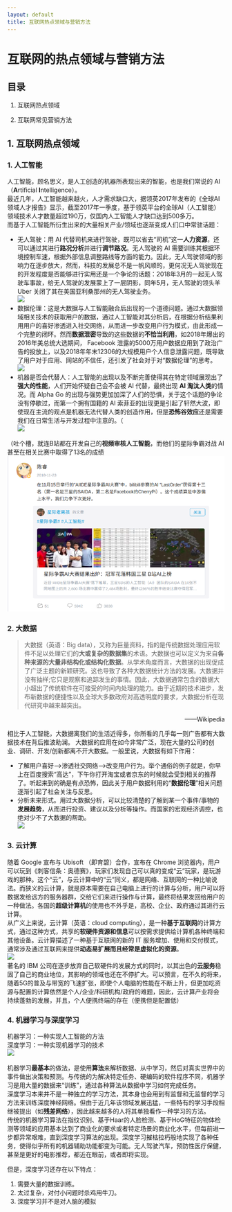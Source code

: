 ```yaml
---
layout: default
title: 互联网热点领域与营销方法
---
```


# 互联网的热点领域与营销方法

## 目录

1. 互联网热点领域

2. 互联网常见营销方法

## 1. 互联网热点领域

### 1. 人工智能

人工智能，顾名思义，是人工创造的机器所表现出来的智能，也是我们常说的 AI（**A**rtificial **I**ntelligence）。  
最近几年，人工智能越来越火，人才需求缺口大，据领英2017年发布的《全球AI领域人才报告》显示，截至2017年一季度，基于领英平台的全球AI（人工智能）领域技术人才数量超过190万，仅国内人工智能人才缺口达到500多万。  
而基于人工智能所衍生出来的大量相关产业/领域也逐渐变成人们口中常驻话题：  
* 无人驾驶：用 AI 代替司机来进行驾驶，既可以省去“司机”这一**人力资源**，还可以通过其进行**路况分析**并进行**调节路况**。无人驾驶的 AI 需要训练其根据环境控制车速，根据外部信息调整路线等方面的能力。因此，无人驾驶领域的影响力在逐步放大，然而，科技的发展总不是一帆风顺的，更何况无人驾驶现在的开发程度是否能够进行实用还是一个争论的话题：2018年3月的一起无人驾驶车事故，给无人驾驶的发展蒙上了一层阴影，同年5月，无人驾驶的领头羊 Uber 关闭了其在美国亚利桑那州的无人驾驶业务。  
![](http://n.sinaimg.cn/translate/606/w600h806/20180321/_HeX-fyskeue3990418.jpg)  
* 数据伦理：这是大数据与人工智能融合后出现的一个道德问题。通过大数据领域相关技术的获取用户的数据，通过人工智能对其分析后，在根据分析结果利用用户的喜好渗透进入社交网络，从而进一步改变用户行为模式，由此形成一个完整的闭环。然而**数据泄密**导致的这些数据的**不恰当利用**，如2018年爆出的2016年美总统大选期间， Facebook 泄露的5000万用户数据应用到了政治广告的投放上，以及2018年年末12306的大规模用户个人信息泄露问题，既导致了用户对于应用、网站的不信任，还引发了社会对于对“数据伦理”的思考。  
![](http://image.3001.net/images/20141226/14195508766170.png!small)  
* 机器是否会代替人：人工智能的出现以及不断完善使得其在特定领域展现出了**强大的性能**，人们开始怀疑自己会不会被 AI 代替，最终出现 **AI 淘汰人类**的情况。而 Alpha Go 的出现与强势更加加深了人们的恐惧，关于这个话题的争论没有停歇过，而第一个拥有国籍的 AI 索菲亚的出现更是引起了轩然大波，即使现在主流的观点是机器无法代替人类的创造作用，但是**恐怖谷效应**还是需要我们在日常生活与开发过程中注意的。（  
![](https://s3.ifanr.com/wp-content/uploads/2018/02/sofia.jpg)

（吐个槽，就连B站都在开发自己的**视频审核人工智能**，而他们的星际争霸对战 AI 甚至在相关比赛中取得了13名的成绩  
![](../images/lab17/bscAI.png)

### 2. 大数据

> 大数据（英语：Big data），又称为巨量资料，指的是传统数据处理应用软件不足以处理它们的**大或复杂的数据集**的术语。大数据也可以定义为来自**各种来源的大量非结构化或结构化数据**。从学术角度而言，大数据的出现促成了广泛主题的新颖研究。这也导致了各种大数据统计方法的发展。大数据并没有抽样;它只是观察和追踪发生的事情。因此，大数据通常包含的数据大小超出了传统软件在可接受的时间内处理的能力。由于近期的技术进步，发布新数据的便捷性以及全球大多数政府对高透明度的要求，大数据分析在现代研究中越来越突出。  
<p style="text-align: right">——Wikipedia</p>

相比于人工智能，大数据离我们的生活近得多，你所看的几乎每一则广告都有大数据技术在背后推波助澜。  大数据的应用在如今非常广泛，现在大量的公司的创业、调研、开发/创新都离不开大数据。一般里说，大数据有如下作用：  
* 了解用户喜好-->渗透社交网络-->改变用户行为。举个通俗的例子就是，你早上在百度搜索“高达”，下午你打开淘宝或者京东的时候就会受到相关的推荐了。听起来到的确是有点恐怖，因此关于用户数据利用的“**数据伦理**”相关问题逐渐引起了社会关注与反思。  
* 分析未来形式。用过大数据分析，可以比较清楚的了解到某一个事件/事物的**发展趋势**，从而进行投资、建议以及分析等操作。而国家的宏观经济调控，也绝对少不了大数据的帮助。  
![](http://upload.idcquan.com/2016/0224/1456291474803.jpg)

### 3. 云计算

随着 Google 宣布与 Ubisoft （即育碧）合作，宣布在 Chrome 浏览器内，用户可以玩到《刺客信条：奥德赛》，玩家们发现自己可以真的变成“云”玩家，是玩游戏的那种。这个“云”，与云计算中的“云”同义，都是网络、互联网的一种比喻说法。而狭义的云计算，就是原本需要在自己电脑上进行的计算与分析，用户可以将数据发给远方的服务器群，交给它们来进行操作与计算，最终将结果发回给用户的一种做法。各国的**超级计算机**的使用也不外乎是，高校、企业、政府通过其进行云计算。  
从广义上来说，云计算（英语：cloud computing），是一种**基于互联网**的计算方式，通过这种方式，共享的**软硬件资源和信息**可以按需求提供给计算机各种终端和其他设备。云计算描述了一种基于互联网的新的 IT 服务增加、使用和交付模式，通常涉及通过互联网来提供**动态易扩展而且经常是虚拟化的资源**。  
![](https://upload.wikimedia.org/wikipedia/commons/thumb/b/b5/Cloud_computing.svg/600px-Cloud_computing.svg.png)  
著名的 IBM 公司在逐步放弃自己软硬件的发展方式的同时，以其出色的**云服务**稳固了自己的商业地位，其影响的领域也还在不停扩大。可以预言，在不久的将来，随着5G的普及与带宽的飞速扩张，即使个人电脑的性能在不断上升，但更加吃资源与配置的计算依然是个人/企业/科研机构/政府的难题，因此，云计算产业将会持续蓬勃的发展，并且，个人便携终端的存在（便携但是配置低）

### 4. 机器学习与深度学习

机器学习：一种实现人工智能的方法  
深度学习：一种实现机器学习的技术  
![](https://pic3.zhimg.com/80/v2-cdbef7f0385b59656eaa9df2a75d890e_hd.jpg)

机器学习**最基本**的做法，是使用**算法**来解析数据、从中学习，然后对真实世界中的事件做出决策和预测。与传统的为解决特定任务、硬编码的软件程序不同，机器学习是用大量的数据来“训练”，通过各种算法从数据中学习如何完成任务。  
深度学习本来并不是一种独立的学习方法，其本身也会用到有监督和无监督的学习方法来训练深度神经网络。但由于近几年该领域发展迅猛，一些特有的学习手段相继被提出（如**残差网络**），因此越来越多的人将其单独看作一种学习的方法。  
传统的机器学习算法在指纹识别、基于Haar的人脸检测、基于HoG特征的物体检测等领域的应用基本达到了商业化的要求或者特定场景的商业化水平，但每前进一步都异常艰难，直到深度学习算法的出现。深度学习摧枯拉朽般地实现了各种任务，使得似乎所有的机器辅助功能都变为可能。无人驾驶汽车，预防性医疗保健，甚至是更好的电影推荐，都近在眼前，或者即将实现。

但是，深度学习还存在以下特点：
1. 需要大量的数据训练。
2. 太过复杂，对付小问题时杀鸡用牛刀。
3. 深度学习并不是对人脑的模拟